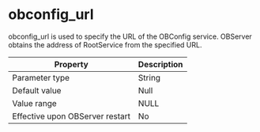 obconfig_url 
=================================

obconfig_url is used to specify the URL of the OBConfig service. OBServer obtains the address of RootService from the specified URL. 


|          **Property**           | **Description** |
|---------------------------------|-----------------|
| Parameter type                  | String          |
| Default value                   | Null            |
| Value range                     | NULL            |
| Effective upon OBServer restart | No              |



